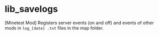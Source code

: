 # lib_savelogs
[Minetest Mod] Registers server events (on and off) and events of other mods in ````log_[date] .txt```` files in the map folder.

